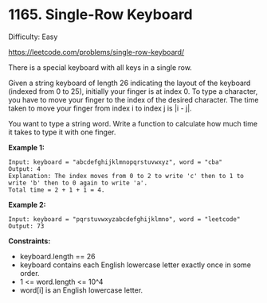 # 1165. Single-Row Keyboard

Difficulty: Easy

https://leetcode.com/problems/single-row-keyboard/

There is a special keyboard with all keys in a single row.

Given a string keyboard of length 26 indicating the layout of the keyboard (indexed from 0 to 25), initially your finger is at index 0. To type a character, you have to move your finger to the index of the desired character. The time taken to move your finger from index i to index j is |i - j|.

You want to type a string word. Write a function to calculate how much time it takes to type it with one finger.

**Example 1:**
```
Input: keyboard = "abcdefghijklmnopqrstuvwxyz", word = "cba"
Output: 4
Explanation: The index moves from 0 to 2 to write 'c' then to 1 to write 'b' then to 0 again to write 'a'.
Total time = 2 + 1 + 1 = 4. 
```

**Example 2:**
```
Input: keyboard = "pqrstuvwxyzabcdefghijklmno", word = "leetcode"
Output: 73
```

**Constraints:**

* keyboard.length == 26
* keyboard contains each English lowercase letter exactly once in some order.
* 1 <= word.length <= 10^4
* word[i] is an English lowercase letter.

